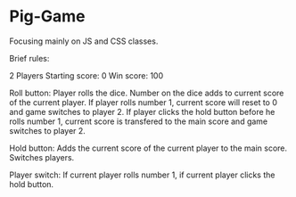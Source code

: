 # Pig-Game

Focusing mainly on JS and CSS classes.

Brief rules:

2 Players
Starting score: 0
Win score: 100

Roll button: Player rolls the dice. Number on the dice adds to current score of the current player.
             If player rolls number 1, current score will reset to 0 and game switches to player 2.
             If player clicks the hold button before he rolls number 1, current score is transfered
             to the main score and game switches to player 2.
             
Hold button: Adds the current score of the current player to the main score. Switches players.

Player switch: If current player rolls number 1, if current player clicks the hold button.
